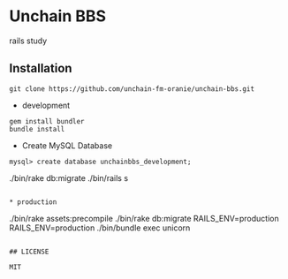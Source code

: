 # Unchain BBS

rails study

## Installation

```
git clone https://github.com/unchain-fm-oranie/unchain-bbs.git
```

* development

```
gem install bundler
bundle install
```

* Create MySQL Database 
```
mysql> create database unchainbbs_development;
```

./bin/rake db:migrate
./bin/rails s
```

* production

```
./bin/rake assets:precompile
./bin/rake db:migrate RAILS_ENV=production
RAILS_ENV=production ./bin/bundle exec unicorn
```

## LICENSE

MIT
